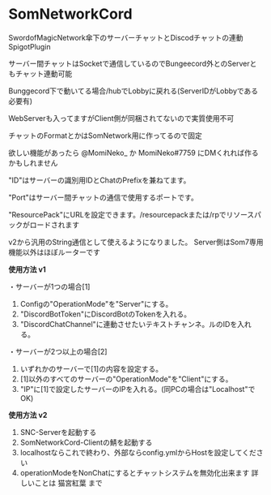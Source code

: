 # SomNetworkCord
SwordofMagicNetwork傘下のサーバーチャットとDiscodチャットの連動SpigotPlugin

サーバー間チャットはSocketで通信しているのでBungeecord外とのServerともチャット連動可能

Bunggecord下で動いてる場合/hubでLobbyに戻れる(ServerIDがLobbyである必要有)

WebServerも入ってますがClient側が同梱されてないので実質使用不可

チャットのFormatとかはSomNetwork用に作ってるので固定

欲しい機能があったら @MomiNeko_ か MomiNeko#7759 にDMくれれば作るかもしれません



"ID"はサーバーの識別用IDとChatのPrefixを兼ねてます。

"Port"はサーバー間チャットの通信で使用するポートです。

"ResourcePack"にURLを設定できます。/resourcepackまたは/rpでリソースパックがロードされます

v2から汎用のString通信として使えるようになりました。
Server側はSom7専用機能以外はほぼルーターです

**使用方法 v1**

・サーバーが1つの場合[1]
  1. Configの"OperationMode"を"Server"にする。
  2. "DiscordBotToken"にDiscordBotのTokenを入れる。
  3. "DiscordChatChannel"に連動させたいテキストチャンネ。ルのIDを入れる。
 
・サーバーが2つ以上の場合[2]
  1. いずれかのサーバーで[1]の内容を設定する。
  2. [1]以外のすべてのサーバーの"OperationMode"を"Client"にする。
  3. "IP"に[1]で設定したサーバーのIPを入れる。(同PCの場合は"Localhost"でOK)

**使用方法 v2**
  1. SNC-Serverを起動する
  2. SomNetworkCord-Clientの鯖を起動する
  3. localhostならこれで終わり、外部ならconfig.ymlからHostを設定してください
  4. operationModeをNonChatにするとチャットシステムを無効化出来ます
  詳しいことは 猫宮紅葉 まで
